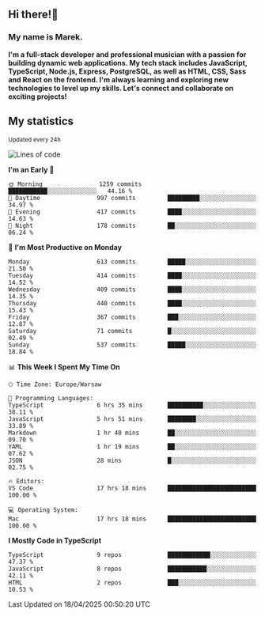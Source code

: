 ## Hi there!👋 ##
### My name is Marek. ###

**I'm a full-stack developer and professional musician with a passion for building dynamic web applications. My tech stack includes JavaScript, TypeScript, Node.js, Express, PostgreSQL, as well as HTML, CSS, Sass and React on the frontend. I'm always learning and exploring new technologies to level up my skills. Let's connect and collaborate on exciting projects!**

## My statistics ##
<sub>Updated every 24h</sub>
<!--START_SECTION:waka-->
![Lines of code](https://img.shields.io/badge/From%20Hello%20World%20I%27ve%20Written-188.7%20thousand%20lines%20of%20code-blue)

**I'm an Early 🐤** 

```text
🌞 Morning                1259 commits        ███████████░░░░░░░░░░░░░░   44.16 % 
🌆 Daytime                997 commits         █████████░░░░░░░░░░░░░░░░   34.97 % 
🌃 Evening                417 commits         ████░░░░░░░░░░░░░░░░░░░░░   14.63 % 
🌙 Night                  178 commits         ██░░░░░░░░░░░░░░░░░░░░░░░   06.24 % 
```
📅 **I'm Most Productive on Monday** 

```text
Monday                   613 commits         █████░░░░░░░░░░░░░░░░░░░░   21.50 % 
Tuesday                  414 commits         ████░░░░░░░░░░░░░░░░░░░░░   14.52 % 
Wednesday                409 commits         ████░░░░░░░░░░░░░░░░░░░░░   14.35 % 
Thursday                 440 commits         ████░░░░░░░░░░░░░░░░░░░░░   15.43 % 
Friday                   367 commits         ███░░░░░░░░░░░░░░░░░░░░░░   12.87 % 
Saturday                 71 commits          █░░░░░░░░░░░░░░░░░░░░░░░░   02.49 % 
Sunday                   537 commits         █████░░░░░░░░░░░░░░░░░░░░   18.84 % 
```


📊 **This Week I Spent My Time On** 

```text
🕑︎ Time Zone: Europe/Warsaw

💬 Programming Languages: 
TypeScript               6 hrs 35 mins       ██████████░░░░░░░░░░░░░░░   38.11 % 
JavaScript               5 hrs 51 mins       ████████░░░░░░░░░░░░░░░░░   33.89 % 
Markdown                 1 hr 40 mins        ██░░░░░░░░░░░░░░░░░░░░░░░   09.70 % 
YAML                     1 hr 19 mins        ██░░░░░░░░░░░░░░░░░░░░░░░   07.62 % 
JSON                     28 mins             █░░░░░░░░░░░░░░░░░░░░░░░░   02.75 % 

🔥 Editors: 
VS Code                  17 hrs 18 mins      █████████████████████████   100.00 % 

💻 Operating System: 
Mac                      17 hrs 18 mins      █████████████████████████   100.00 % 
```

**I Mostly Code in TypeScript** 

```text
TypeScript               9 repos             ████████████░░░░░░░░░░░░░   47.37 % 
JavaScript               8 repos             ███████████░░░░░░░░░░░░░░   42.11 % 
HTML                     2 repos             ███░░░░░░░░░░░░░░░░░░░░░░   10.53 % 
```




 Last Updated on 18/04/2025 00:50:20 UTC
<!--END_SECTION:waka-->

<!--
**MarekSax/MarekSax** is a ✨ _special_ ✨ repository because its `README.md` (this file) appears on your GitHub profile.

Here are some ideas to get you started:

- 🔭 I’m currently working on ...
- 🌱 I’m currently learning ...
- 👯 I’m looking to collaborate on ...
- 🤔 I’m looking for help with ...
- 💬 Ask me about ...
- 📫 How to reach me: ...
- 😄 Pronouns: ...
- ⚡ Fun fact: ...
-->
